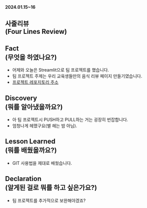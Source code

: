**2024.01.15~16**

## 사줄리뷰<br>(Four Lines Review)</br>

## Fact<br>(무엇을 하였나요?)</br>
- 어제와 오늘은 Streamlit으로 팀 프로젝트를 했습니다.
- 팀 프로젝트 주제는 우리 교육생들만의 음식 리뷰 페이지 만들기였습니다.
- [프로젝트 레포지토리 주소](https://github.com/FISAFOODIE/main)

## Discovery<br>(뭐를 알아냈을까요?)</br>
- 아 팀 프로젝트시 PUSH하고 PULL하는 거는 굉장히 번잡합니다.
- 엄청나게 헤맸구요(별 헤는 밤 아님).

## Lesson Learned<br>(뭐를 배웠을까요?)</br>
- GIT 사용법을 제대로 배웠습니다.

## Declaration<br>(알게된 걸로 뭐를 하고 싶은가요?)</br>
- 팀 프로젝트를 추가적으로 보완해야겠죠?